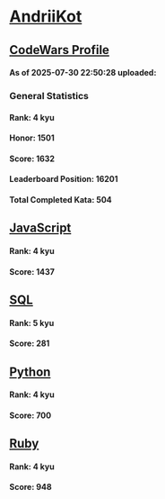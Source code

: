 # [AndriiKot](https://www.codewars.com/users/AndriiKot)

## [CodeWars Profile](https://www.codewars.com/users/AndriiKot)

#### As of 2025-07-30 22:50:28 uploaded:

### General Statistics

#### Rank: 4 kyu

#### Honor: 1501

#### Score: 1632

#### Leaderboard Position: 16201

#### Total Completed Kata: 504



## [JavaScript](https://github.com/AndriiKot/JavaScript__CodeWars)

#### Rank: 4 kyu

#### Score: 1437


## [SQL](https://github.com/AndriiKot/SQL__CodeWars)

#### Rank: 5 kyu

#### Score: 281


## [Python](https://github.com/AndriiKot/Python__CodeWars)

#### Rank: 4 kyu

#### Score: 700


## [Ruby](https://github.com/AndriiKot/Ruby__CodeWars)

#### Rank: 4 kyu

#### Score: 948

